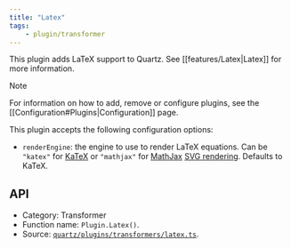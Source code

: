```yaml
---
title: "Latex"
tags:
    - plugin/transformer
---
```


This plugin adds LaTeX support to Quartz. See [[features/Latex|Latex]] for more information.

> [!note]
> For information on how to add, remove or configure plugins, see the [[Configuration#Plugins|Configuration]] page.

This plugin accepts the following configuration options:

-   `renderEngine`: the engine to use to render LaTeX equations. Can be `"katex"` for [KaTeX](https://katex.org/) or `"mathjax"` for [MathJax](https://www.mathjax.org/) [SVG rendering](https://docs.mathjax.org/en/latest/output/svg.html). Defaults to KaTeX.

## API

-   Category: Transformer
-   Function name: `Plugin.Latex()`.
-   Source: [`quartz/plugins/transformers/latex.ts`](https://github.com/jackyzha0/quartz/blob/v4/quartz/plugins/transformers/latex.ts).
